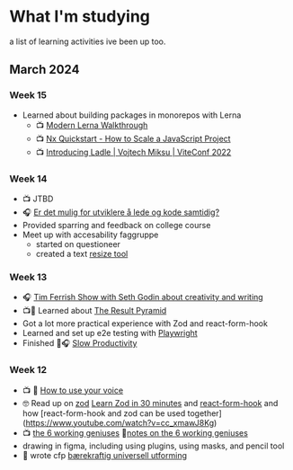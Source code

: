 # What I'm studying

a list of learning activities ive been up too.

## March 2024

### Week 15

- Learned about building packages in monorepos with Lerna
  - 📺 [Modern Lerna Walkthrough](https://www.youtube.com/watch?v=1oxFYphTS4Y)
  - 📺 [Nx Quickstart - How to Scale a JavaScript Project](https://www.youtube.com/watch?v=VUyBY72mwrQ)
  - 📺 [Introducing Ladle | Vojtech Miksu | ViteConf 2022](https://www.youtube.com/watch?v=zmUxP8mfT6Q)

### Week 14

- 📺 JTBD
- 🎧 [Er det mulig for utviklere å lede og kode samtidig?](https://open.spotify.com/episode/6yTUchcuycQGQa2Fr9t5NI?si=pYtT5CP8QN6HLOeo5McTeg)
- Provided sparring and feedback on college course
- Meet up with accesability faggruppe
  - started on questioneer
  - created a text [resize tool](/inclusive-design/tools)

### Week 13

- 🎧 [Tim Ferrish Show with Seth Godin about creativity and writing](https://pca.st/episode/67a89d3a-bb7e-4c68-a88e-844af163827b)
- 📺📝 Learned about [The Result Pyramid](/notes/results-pyramid)
- Got a lot more practical experience with Zod and react-form-hook
- Learned and set up e2e testing with [Playwright](https://playwright.dev/)
- Finished 📗🎧 [Slow Productivity](/notes/slow-productivity)

### Week 12

- 📺 📝 [How to use your voice](/notes/vocal)
- 🤓 Read up on [zod](https://zod.dev) [Learn Zod in 30 minutes](https://www.youtube.com/watch?v=L6BE-U3oy80) and [react-form-hook](https://react-hook-form.com/) and how [react-form-hook and zod can be used together] (https://www.youtube.com/watch?v=cc_xmawJ8Kg)
- 📺 [the 6 working geniuses](https://youtu.be/iscwJh9Cugk) 📝[notes on the 6 working geniuses](/notes/6wg)
- drawing in figma, including using plugins, using masks, and pencil tool
- 📝 wrote cfp [bærekraftig universell utforming](https://dagfrode.com/cfp/2024-sustainable-accessibility)

